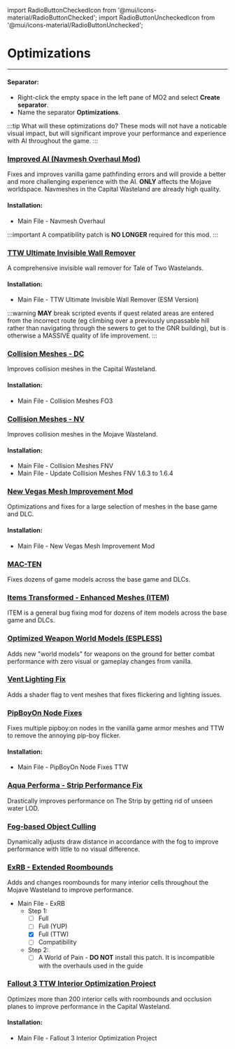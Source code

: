 ﻿import RadioButtonCheckedIcon from '@mui/icons-material/RadioButtonChecked';
import RadioButtonUncheckedIcon from '@mui/icons-material/RadioButtonUnchecked';

# Optimizations 

---

#### Separator:

- Right-click the empty space in the left pane of MO2 and select **Create separator**.
- Name the separator **Optimizations**.

:::tip What will these optimizations do?
These mods will not have a noticable visual impact, but will significant improve your performance and experience with AI throughout the game.
:::

### [Improved AI (Navmesh Overhaul Mod)](https://www.nexusmods.com/newvegas/mods/81003)

Fixes and improves vanilla game pathfinding errors and will provide a better and more challenging experience with the AI. **ONLY** affects the Mojave worldspace. Navmeshes in the Capital Wasteland are already high quality.

#### Installation:

- Main File - Navmesh Overhaul

:::important
A compatibility patch is **NO LONGER** required for this mod.
:::

### [TTW Ultimate Invisible Wall Remover](https://www.nexusmods.com/newvegas/mods/77975)

A comprehensive invisible wall remover for Tale of Two Wastelands.

#### Installation:

- Main File - TTW Ultimate Invisible Wall Remover (ESM Version)

:::warning
**MAY** break scripted events if quest related areas are entered from the incorrect route (eg climbing over a previously unpassable hill rather than navigating through the sewers to get to the GNR building), but is otherwise a MASSIVE quality of life improvement.
:::

### [Collision Meshes - DC](https://www.nexusmods.com/fallout3/mods/21946)

Improves collision meshes in the Capital Wasteland.

#### Installation:

- Main File - Collision Meshes FO3

### [Collision Meshes - NV](https://www.nexusmods.com/newvegas/mods/59149)

Improves collision meshes in the Mojave Wasteland.

#### Installation:

- Main File - Collision Meshes FNV
- Main File - Update Collision Meshes FNV 1.6.3 to 1.6.4

### [New Vegas Mesh Improvement Mod](https://www.nexusmods.com/newvegas/mods/74295)

Optimizations and fixes for a large selection of meshes in the base game and DLC.

#### Installation:

- Main File - New Vegas Mesh Improvement Mod

### [MAC-TEN](https://www.nexusmods.com/newvegas/mods/83815)

Fixes dozens of game models across the base game and DLCs.

### [Items Transformed - Enhanced Meshes (ITEM)](https://www.nexusmods.com/newvegas/mods/85622)

ITEM is a general bug fixing mod for dozens of item models across the base game and DLCs.

### [Optimized Weapon World Models (ESPLESS)](https://www.nexusmods.com/newvegas/mods/88611)

Adds new "world models" for weapons on the ground for better combat performance with zero visual or gameplay changes from vanilla.

### [Vent Lighting Fix](https://www.nexusmods.com/newvegas/mods/83051)

Adds a shader flag to vent meshes that fixes flickering and lighting issues.

### [PipBoyOn Node Fixes](https://www.nexusmods.com/newvegas/mods/81775)

Fixes multiple pipboy:on nodes in the vanilla game armor meshes and TTW to remove the annoying pip-boy flicker.

#### Installation:

- Main File - PipBoyOn Node Fixes TTW

### [Aqua Performa - Strip Performance Fix](https://www.nexusmods.com/newvegas/mods/78617)

Drastically improves performance on The Strip by getting rid of unseen water LOD.

### [Fog-based Object Culling](https://www.nexusmods.com/newvegas/mods/79516)

Dynamically adjusts draw distance in accordance with the fog to improve performance with little to no visual difference.

### [ExRB - Extended Roombounds](https://www.nexusmods.com/newvegas/mods/71501)

Adds and changes roombounds for many interior cells throughout the Mojave Wasteland to improve performance.

- Main File - ExRB
  - Step 1:
    - [ ] Full
    - [ ] Full (YUP)
    - [x] Full (TTW)
    - [ ] Compatibility
  - Step 2:
    - [ ] A World of Pain - **DO NOT** install this patch. It is incompatible with the overhauls used in the guide

### [Fallout 3 TTW Interior Optimization Project](https://www.nexusmods.com/newvegas/mods/85909)

Optimizes more than 200 interior cells with roombounds and occlusion planes to improve performance in the Capital Wasteland.

#### Installation:

- Main File - Fallout 3 Interior Optimization Project
